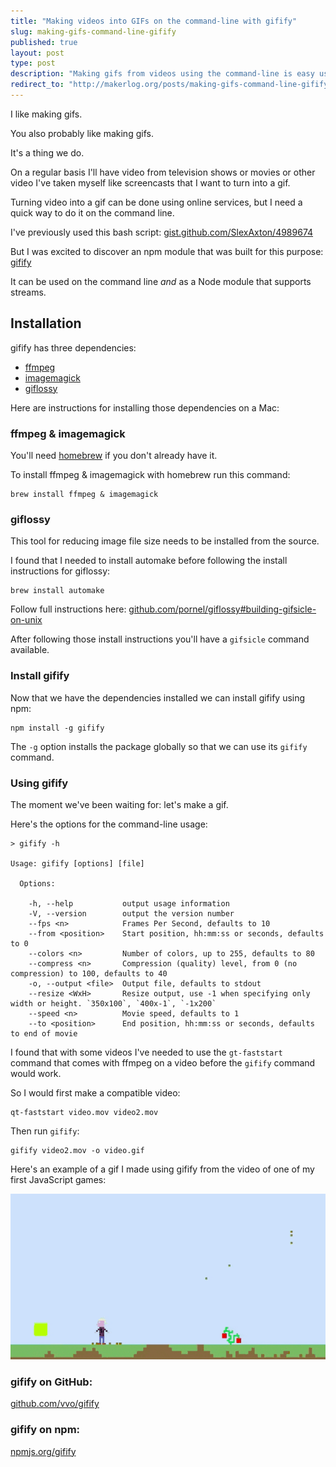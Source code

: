 ```yaml
---
title: "Making videos into GIFs on the command-line with gifify"
slug: making-gifs-command-line-gifify
published: true
layout: post
type: post
description: "Making gifs from videos using the command-line is easy using gifify."
redirect_to: "http://makerlog.org/posts/making-gifs-command-line-gifify"
---
```


I like making gifs.

You also probably like making gifs.

It's a thing we do.

On a regular basis I'll have video from television shows or movies or other video I've taken myself like screencasts that I want to turn into a gif.

Turning video into a gif can be done using online services, but I need a quick way to do it on the command line.

I've previously used this bash script: [gist.github.com/SlexAxton/4989674](https://gist.github.com/SlexAxton/4989674)

But I was excited to discover an npm module that was built for this purpose: [gifify](https://github.com/vvo/gifify)

It can be used on the command line _and_ as a Node module that supports streams.

## Installation

gifify has three dependencies:

- [ffmpeg](http://ffmpeg.org/)
- [imagemagick](http://www.imagemagick.org/)
- [giflossy](https://pornel.net/lossygif)

Here are instructions for installing those dependencies on a Mac:

### ffmpeg & imagemagick
You'll need [homebrew](http://brew.sh) if you don't already have it.

To install ffmpeg & imagemagick with homebrew run this command:

```
brew install ffmpeg & imagemagick
```

### giflossy

This tool for reducing image file size needs to be installed from the source.

I found that I needed to install automake before following the install instructions for giflossy:

```
brew install automake
```

Follow full instructions here: [github.com/pornel/giflossy#building-gifsicle-on-unix](https://github.com/pornel/giflossy#building-gifsicle-on-unix)

After following those install instructions you'll have a `gifsicle` command available.

### Install gifify

Now that we have the dependencies installed we can install gifify using npm:

```
npm install -g gifify
```

The `-g` option installs the package globally so that we can use its `gifify` command.

### Using gifify

The moment we've been waiting for: let's make a gif.

Here's the options for the command-line usage:

```
> gifify -h

Usage: gifify [options] [file]

  Options:

    -h, --help           output usage information
    -V, --version        output the version number
    --fps <n>            Frames Per Second, defaults to 10
    --from <position>    Start position, hh:mm:ss or seconds, defaults to 0
    --colors <n>         Number of colors, up to 255, defaults to 80
    --compress <n>       Compression (quality) level, from 0 (no compression) to 100, defaults to 40
    -o, --output <file>  Output file, defaults to stdout
    --resize <WxH>       Resize output, use -1 when specifying only width or height. `350x100`, `400x-1`, `-1x200`
    --speed <n>          Movie speed, defaults to 1
    --to <position>      End position, hh:mm:ss or seconds, defaults to end of movie
```

I found that with some videos I've needed to use the `gt-faststart` command that comes with ffmpeg on a video before the `gifify` command would work.

So I would first make a compatible video:

```
qt-faststart video.mov video2.mov
```

Then run `gifify`:

```
gifify video2.mov -o video.gif
```

Here's an example of a gif I made using gifify from the video of one of my first JavaScript games:

![jumpbud](/img/jumpbud.gif)

### gifify on GitHub: 

[github.com/vvo/gifify](https://github.com/vvo/gifify)

### gifify on npm: 

[npmjs.org/gifify](https://npmjs.org/gifify)